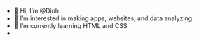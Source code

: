 - 👋 Hi, I’m @Dinh
- 👀 I’m interested in making apps, websites, and data analyzing 
- 🌱 I’m currently learning HTML and CSS
- 

<!---
Dinh/Dinh is a ✨ special ✨ repository because its `README.md` (this file) appears on your GitHub profile.
You can click the Preview link to take a look at your changes.
--->
